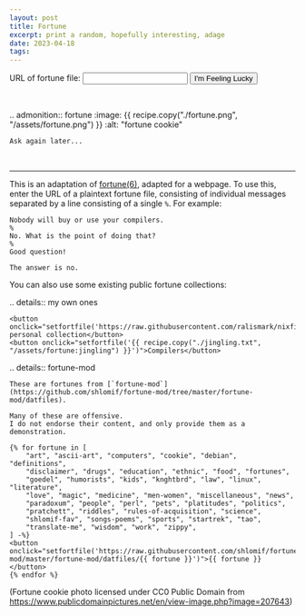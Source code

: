 ```yaml
---
layout: post
title: Fortune
excerpt: print a random, hopefully interesting, adage
date: 2023-04-18
tags:
---
```


<form onsubmit="return false">
	<label>URL of fortune file: <input id="fortfile"></label>
	<button type="submit" onclick="fortune()">I'm Feeling Lucky</button>
</form>

<br style="margin: 0.5rem 0">

.. admonition:: fortune
	:image: {{ recipe.copy("./fortune.png", "/assets/fortune.png") }}
	:alt: "fortune cookie"

	Ask again later...

<br style="margin: 0.5rem 0">

<script>
// load ?fortfile=
(() => {
	const fortfile = (new URLSearchParams(window.location.search)).get("fortfile");
	if (fortfile !== null) {
		document.getElementById("fortfile").value = fortfile;
	}
})();

// TODO error handling if fetching the fortfile fails
const cache = { url: null, forts: null };
function fortfile(url) {
	if (cache.url !== url) {
		cache.url = url;
		cache.forts = new Promise((resolve, reject) => {
			const xhr = new XMLHttpRequest();
			xhr.open("GET", url, true);
			xhr.addEventListener("load", () => {
				if (xhr.status === 200) {
					let items = xhr.responseText.split("\n%\n").filter(x => x.trim() != "");
					if (items.length == 0) items = ["(no fortunes)"];
					resolve(items);
				} else reject(new Error("Request returned status code " + xhr.status));
			});
			xhr.addEventListener("error", e => reject(e));
			xhr.send();
		});
	}
	return cache.forts;
}

async function fortune() {
	const url = document.getElementById("fortfile").value;
	if (url === "") return;

	const newLoc = new URL(window.location.href);
	newLoc.searchParams.set("fortfile", url);
	window.history.replaceState({}, "", newLoc);

	const forts = await fortfile(url);
	const text = forts[Math.floor(Math.random() * forts.length)];
	document.querySelector("[admonition=fortune] p").innerText = text;
}

async function setfortfile(url) {
	document.getElementById("fortfile").value = url;
	await fortune();
	document.querySelector("[admonition=fortune]").scrollIntoView({
		behavior: "smooth",
		block: "center",
	});
}

fortune();
</script>

<hr>

This is an adaptation of [fortune(6)](https://en.wikipedia.org/wiki/Fortune_(Unix)), adapted for a webpage.
To use this, enter the URL of a plaintext fortune file, consisting of individual messages separated by a line consisting of a single `%`.
For example:

```
Nobody will buy or use your compilers.
%
No. What is the point of doing that?
%
Good question!

The answer is no.
```

You can also use some existing public fortune collections:

.. details:: my own ones

	<button onclick="setfortfile('https://raw.githubusercontent.com/ralismark/nixfiles/main/assets/fortunes')">My personal collection</button>
	<button onclick="setfortfile('{{ recipe.copy("./jingling.txt", "/assets/fortune:jingling") }}')">Compilers</button>

.. details:: fortune-mod

	These are fortunes from [`fortune-mod`](https://github.com/shlomif/fortune-mod/tree/master/fortune-mod/datfiles).

	Many of these are offensive.
	I do not endorse their content, and only provide them as a demonstration.

	{% for fortune in [
		"art", "ascii-art", "computers", "cookie", "debian", "definitions",
		"disclaimer", "drugs", "education", "ethnic", "food", "fortunes",
		"goedel", "humorists", "kids", "knghtbrd", "law", "linux", "literature",
		"love", "magic", "medicine", "men-women", "miscellaneous", "news",
		"paradoxum", "people", "perl", "pets", "platitudes", "politics",
		"pratchett", "riddles", "rules-of-acquisition", "science",
		"shlomif-fav", "songs-poems", "sports", "startrek", "tao",
		"translate-me", "wisdom", "work", "zippy",
	] -%}
	<button onclick="setfortfile('https://raw.githubusercontent.com/shlomif/fortune-mod/master/fortune-mod/datfiles/{{ fortune }}')">{{ fortune }}</button>
	{% endfor %}

(Fortune cookie photo licensed under CC0 Public Domain from <https://www.publicdomainpictures.net/en/view-image.php?image=207643>)
